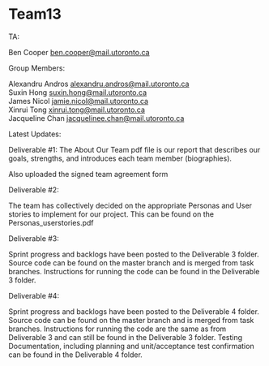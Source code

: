 # Team13

TA:

Ben Cooper          ben.cooper@mail.utoronto.ca

Group Members:

Alexandru Andros    alexandru.andros@mail.utoronto.ca\
Suxin Hong          suxin.hong@mail.utoronto.ca\
James Nicol         jamie.nicol@mail.utoronto.ca\
Xinrui Tong         xinrui.tong@mail.utoronto.ca\
Jacqueline Chan     jacquelinee.chan@mail.utoronto.ca

Latest Updates:

Deliverable #1:
The About Our Team pdf file is our report that describes our goals, strengths,
and introduces each team member (biographies).
 
Also uploaded the signed team agreement form

Deliverable #2:

The team has collectively decided on the appropriate Personas and User stories to implement for our project. This can be found on the Personas_userstories.pdf

Deliverable #3:

Sprint progress and backlogs have been posted to the Deliverable 3 folder. Source code can be found on the master branch and is merged from task branches. Instructions for running the code can be found in the Deliverable 3 folder.

Deliverable #4:

Sprint progress and backlogs have been posted to the Deliverable 4 folder. Source code can be found on the master branch and is merged from task branches. Instructions for running the code are the same as from Deliverable 3 and can still be found in the Deliverable 3 folder. Testing Documentation, including planning and unit/acceptance test confirmation can be found in the Deliverable 4 folder.

